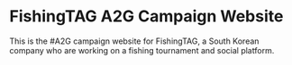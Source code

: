 # FishingTAG A2G Campaign Website
 This is the #A2G campaign website for FishingTAG, a South Korean company who are working on a fishing tournament and social platform.  
